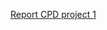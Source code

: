 

[Report CPD project 1](https://docs.google.com/document/d/1xHi4nMFW51ammvxR8dIfzyY5tn0QDbOoujFulbH5HFM/edit?usp=sharing)
